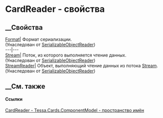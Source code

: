 # CardReader - свойства
##  __Свойства
[Format](P_Tessa_Platform_IO_SerializableObjectReader_Format.htm)|  Формат
сериализации.  
(Унаследован от
[SerializableObjectReader](T_Tessa_Platform_IO_SerializableObjectReader.htm))  
---|---  
[Stream](P_Tessa_Platform_IO_SerializableObjectReader_Stream.htm)|  Поток, из
которого выполняется чтение данных.  
(Унаследован от
[SerializableObjectReader](T_Tessa_Platform_IO_SerializableObjectReader.htm))  
[StreamReader](P_Tessa_Platform_IO_SerializableObjectReader_StreamReader.htm)|
Объект, выполняющий чтение данных из потока
[Stream](P_Tessa_Platform_IO_SerializableObjectReader_Stream.htm).  
(Унаследован от
[SerializableObjectReader](T_Tessa_Platform_IO_SerializableObjectReader.htm))  
##  __См. также
#### Ссылки
[CardReader - ](T_Tessa_Cards_ComponentModel_CardReader.htm)
[Tessa.Cards.ComponentModel - пространство
имён](N_Tessa_Cards_ComponentModel.htm)

